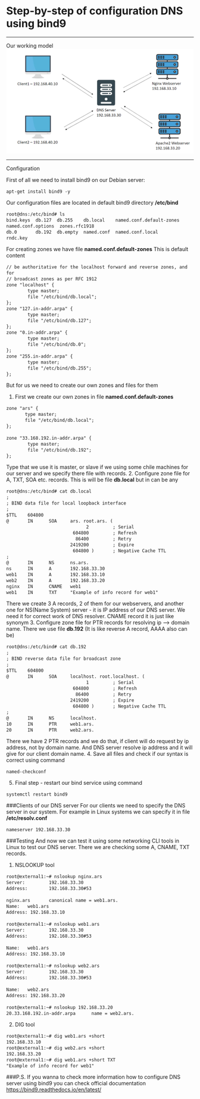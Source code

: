 # Step-by-step of configuration DNS using bind9
---
Our working model
![working model](screenshots/Model.png)

---
Configuration

First of all we need to install bind9 on our Debian server:
```
apt-get install bind9 -y
```
Our configuration files are located in default bind9 directory __/etc/bind__
```
root@dns:/etc/bind# ls
bind.keys  db.127  db.255    db.local    named.conf.default-zones  named.conf.options  zones.rfc1918
db.0       db.192  db.empty  named.conf  named.conf.local          rndc.key
```
For creating zones we have file __named.conf.default-zones__
This is default content
```
// be authoritative for the localhost forward and reverse zones, and for
// broadcast zones as per RFC 1912
zone "localhost" {
        type master;
        file "/etc/bind/db.local";
};
zone "127.in-addr.arpa" {
        type master;
        file "/etc/bind/db.127";
};
zone "0.in-addr.arpa" {
        type master;
        file "/etc/bind/db.0";
};
zone "255.in-addr.arpa" {
        type master;
        file "/etc/bind/db.255";
};
```
But for us we need to create our own zones and files for them
1. First we create our own zones in file __named.conf.default-zones__
```
zone "ars" {
       type master;
       file "/etc/bind/db.local";
};

zone "33.168.192.in-addr.arpa" {
        type master;
        file "/etc/bind/db.192";
};
```
Type that we use it is master, or slave if we using some chile machines for our server and we specify there file with records.
2. Configure zone file for A, TXT, SOA etc. records. This is will be file __db.local__ but in can be any
```
root@dns:/etc/bind# cat db.local
;
; BIND data file for local loopback interface
;
$TTL    604800
@       IN      SOA     ars. root.ars. (
                              2         ; Serial
                         604800         ; Refresh
                          86400         ; Retry
                        2419200         ; Expire
                         604800 )       ; Negative Cache TTL
;
@       IN      NS      ns.ars.
ns      IN      A       192.168.33.30
web1    IN      A       192.168.33.10
web2    IN      A       192.168.33.20
nginx   IN      CNAME   web1
web1    IN      TXT     "Example of info record for web1"
```
There we create 3 A records, 2 of them for our webservers, and another one for NS(Name System) server - it is IP address of our DNS server. We need it for correct work of DNS resolver. CNAME record it is just like synonym
3. Configure zone file for PTR records for resolving ip --> domain name. There we use file __db.192__ (It is like reverse A record, AAAA also can be)
```
root@dns:/etc/bind# cat db.192
;
; BIND reverse data file for broadcast zone
;
$TTL    604800
@       IN      SOA     localhost. root.localhost. (
                              1         ; Serial
                         604800         ; Refresh
                          86400         ; Retry
                        2419200         ; Expire
                         604800 )       ; Negative Cache TTL
;
@       IN      NS      localhost.
10      IN      PTR     web1.ars.
20      IN      PTR     web2.ars.
```
There we have 2 PTR records and we do that, if client will do request by ip address, not by domain name. And DNS server resolve ip address and it will give for our client domain name.
4. Save all files and check if our syntax is correct using command
```
named-checkconf
```

5. Final step - restart our bind service using command
```
systemctl restart bind9
```


###Clients of our DNS server
For our clients we need to specify the DNS server in our system. 
For example in Linux systems we can specify it in file __/etc/resolv.conf__
```
nameserver 192.168.33.30
```
###Testing
And now we can test it using some networking CLI tools in Linux to test our DNS server. 
There we are checking some A, CNAME, TXT records.
1. NSLOOKUP tool
```
root@external1:~# nslookup nginx.ars
Server:         192.168.33.30
Address:        192.168.33.30#53

nginx.ars       canonical name = web1.ars.
Name:   web1.ars
Address: 192.168.33.10

root@external1:~# nslookup web1.ars
Server:         192.168.33.30
Address:        192.168.33.30#53

Name:   web1.ars
Address: 192.168.33.10

root@external1:~# nslookup web2.ars
Server:         192.168.33.30
Address:        192.168.33.30#53

Name:   web2.ars
Address: 192.168.33.20

root@external1:~# nslookup 192.168.33.20
20.33.168.192.in-addr.arpa      name = web2.ars.
```
2. DIG tool
```
root@external1:~# dig web1.ars +short
192.168.33.10
root@external1:~# dig web2.ars +short
192.168.33.20
root@external1:~# dig web1.ars +short TXT
"Example of info record for web1"
```

###P.S.
If you wanna to check more information how to configure DNS server using bind9 you can check official documentation https://bind9.readthedocs.io/en/latest/
